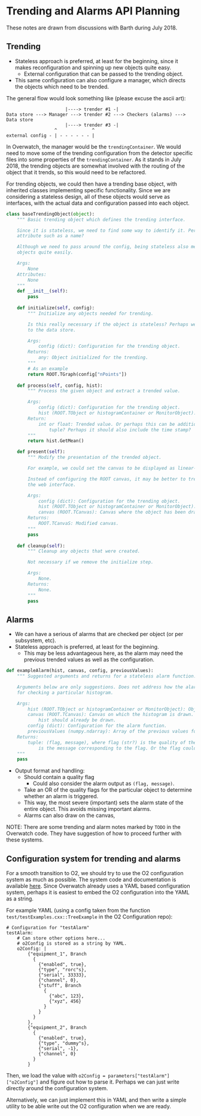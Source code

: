 # Trending and Alarms API Planning

These notes are drawn from discussions with Barth during July 2018.

## Trending

- Stateless approach is preferred, at least for the beginning, since it makes reconfiguration and spinning up
  new objects quite easy.
    - External configuration that can be passed to the trending object.
- This same configuration can also configure a manager, which directs the objects which need to be trended.

The general flow would look something like (please excuse the ascii art):

```none
                      |----> trender #1 -|
Data store ---> Manager ---> trender #2 ---> Checkers (alarms) ---> Data store
                      |----> trender #3 -|
                  ^             ^
external config - | - - - - - - |
```

In Overwatch, the manager would be the `trendingContainer`. We would need to move some of the trending
configuration from the detector specific files into some properties of the `trendingContainer`. As it stands
in July 2018, the trending objects are somewhat involved with the routing of the object that it trends, so
this would need to be refactored.

For trending objects, we could then have a trending base object, with inherited classes implementing specific
functionality. Since we are considering a stateless design, all of these objects would serve as interfaces,
with the actual data and configuration passed into each object.

```python
class baseTrendingObject(object):
    """ Basic trending object which defines the trending interface.

    Since it is stateless, we need to find some way to identify it. Perhaps add a single static
    attribute such as a name?

    Although we need to pass around the config, being stateless also means that we can spin up these trending
    objects quite easily.

    Args:
        None
    Attributes:
        None
    """
    def __init__(self):
        pass
    
    def initialize(self, config):
        """ Initialize any objects needed for trending.

        Is this really necessary if the object is stateless? Perhaps we just return the value
        to the data store.

        Args:
            config (dict): Configuration for the trending object.
        Returns:
            any: Object initialized for the trending.
        """
        # As an example
        return ROOT.TGraph(config["nPoints"])
    
    def process(self, config, hist):
        """ Process the given object and extract a trended value.

        Args:
            config (dict): Configuration for the trending object.
            hist (ROOT.TObject or histogramContainer or MonitorObject): Object to be trended.
        Return:
            int or float: Trended value. Or perhaps this can be additional types? Str?
                tuple? Perhaps it should also include the time stamp?
        """
        return hist.GetMean()

    def present(self):
        """ Modify the presentation of the trended object.

        For example, we could set the canvas to be displayed as linear-log.

        Instead of configuring the ROOT canvas, it may be better to treat the presentation in
        the web interface.

        Args:
            config (dict): Configuration for the trending object.
            hist (ROOT.TObject or histogramContainer or MonitorObject): Object to be trended.
            canvas (ROOT.TCanvas): Canvas where the object has been drawn.
        Returns:
            ROOT.TCanvaS: Modified canvas.
        """
        pass
    
    def cleanup(self):
        """ Cleanup any objects that were created.

        Not necessary if we remove the initialize step.

        Args:
            None.
        Returns:
            None.
        """
        pass
```

## Alarms

- We can have a serious of alarms that are checked per object (or per subsystem, etc).
- Stateless approach is preferred, at least for the beginning.
    - This may be less advantageous here, as the alarm may need the previous trended values as well as the
      configuration.

```python
def exampleAlarm(hist, canvas, config, previousValues):
    """ Suggested arguments and returns for a stateless alarm function.

    Arguments below are only suggestions. Does not address how the alarm should register
    for checking a particular histogram.

    Args:
        hist (ROOT.TObject or histogramContainer or MonitorObject): Object to be checked.
        canvas (ROOT.TCanvas): Canvas on which the histogram is drawn. Mostly likely, the
            hist should already be drawn.
        config (dict): Configuration for the alarm function.
        previousValues (numpy.ndarray): Array of the previous values for comparison.
    Returns:
        tuple: (flag, message), where flag (str?) is the quality of the hist, and message (str)
            is the message corresponding to the flag. Or the flag could be omitted?
    """
    pass
```

- Output format and handling:
    - Should contain a quality flag
        - Could also consider the alarm output as `(flag, message)`.
    - Take an OR of the quality flags for the particular object to determine whether an alarm is triggered.
    - This way, the most severe (important) sets the alarm state of the entire object. This avoids missing
      important alarms.
    - Alarms can also draw on the canvas,

NOTE: There are some trending and alarm notes marked by `TODO` in the Overwatch code. They have
suggestion of how to proceed further with these systems.

## Configuration system for trending and alarms

For a smooth transition to O2, we should try to use the O2 configuration system as much as possible. The
system code and documentation is available [here](https://github.com/AliceO2Group/Configuration). Since
Overwatch already uses a YAML based configuration system, perhaps it is easiest to embed the O2 configuration
into the YAML as a string.

For example YAML (using a config taken from the function `test/testExamples.cxx::TreeExample` in the O2
Configuration repo):

```
# Configuration for "testAlarm"
testAlarm:
    # Can store other options here...
    # o2Config is stored as a string by YAML.
	o2Config: |
        {"equipment_1", Branch
          {
            {"enabled", true},
            {"type", "rorc"s},
            {"serial", 33333},
            {"channel", 0},
            {"stuff", Branch
              {
                {"abc", 123},
                {"xyz", 456}
              }
            }
          }
        },
        {"equipment_2", Branch
          {
            {"enabled", true},
            {"type", "dummy"s},
            {"serial", -1},
            {"channel", 0}
          }
        }
```

Then, we load the value with `o2Config = parameters["testAlarm"]["o2Config"]` and figure out how to parse it.
Perhaps we can just write directly around the configuration system. 

Alternatively, we can just implement this in YAML and then write a simple utility to be able write out the O2
configuration when we are ready.
